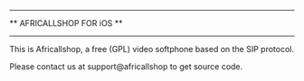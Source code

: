 ********************************
** AFRICALLSHOP FOR iOS **
********************************

This is Africallshop, a free (GPL) video softphone based on the SIP protocol.

Please contact us at support@africallshop to get source code.
